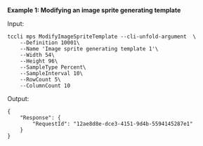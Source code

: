**Example 1: Modifying an image sprite generating template**



Input: 

```
tccli mps ModifyImageSpriteTemplate --cli-unfold-argument  \
    --Definition 10001\
    --Name 'Image sprite generating template 1'\
    --Width 54\
    --Height 96\
    --SampleType Percent\
    --SampleInterval 10\
    --RowCount 5\
    --ColumnCount 10
```

Output: 
```
{
    "Response": {
        "RequestId": "12ae8d8e-dce3-4151-9d4b-5594145287e1"
    }
}
```

